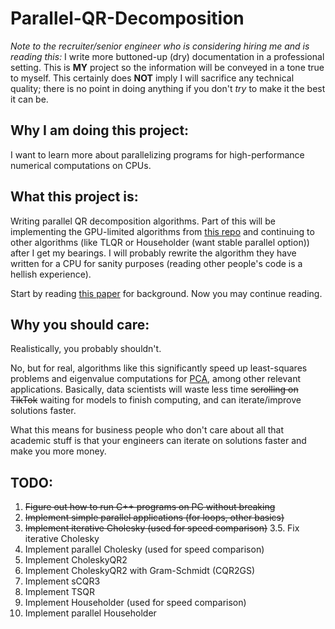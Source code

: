# Parallel-QR-Decomposition

*Note to the recruiter/senior engineer who is considering hiring me and is reading this:* I write more buttoned-up (dry) documentation in a professional setting. This is **MY** project so the information will be conveyed in a tone true to myself. This certainly does **NOT** imply I will sacrifice any technical quality; there is no point in doing anything if you don't *try* to make it the best it can be.

## Why I am doing this project:

I want to learn more about parallelizing programs for high-performance numerical computations on CPUs.

## What this project is:

Writing parallel QR decomposition algorithms. Part of this will be implementing the GPU-limited algorithms from [this repo](https://github.com/HybridScale/CholeskyQR2-IM) and continuing to other algorithms (like TLQR or Householder (want stable parallel option)) after I get my bearings.
I will probably rewrite the algorithm they have written for a CPU for sanity purposes (reading other people's code is a hellish experience).

Start by reading [this paper](https://arxiv.org/abs/2405.04237) for background. Now you may continue reading.

## Why you should care:

Realistically, you probably shouldn't. 

No, but for real, algorithms like this significantly speed up least-squares problems and eigenvalue computations for [PCA](https://en.wikipedia.org/wiki/Principal_component_analysis), among other relevant applications. Basically, data scientists will waste less time ~~scrolling on TikTok~~ waiting for models to finish computing, and can iterate/improve solutions faster.

What this means for business people who don't care about all that academic stuff is that your engineers can iterate on solutions faster and make you more money.

## TODO:

1. ~~Figure out how to run C++ programs on PC without breaking~~
2. ~~Implement simple parallel applications (for loops, other basics)~~
3. ~~Implement iterative Cholesky (used for speed comparison)~~
3.5. Fix iterative Cholesky
4. Implement parallel Cholesky (used for speed comparison)
5. Implement CholeskyQR2
6. Implement CholeskyQR2 with Gram-Schmidt (CQR2GS)
7. Implement sCQR3
8. Implement TSQR
9. Implement Householder (used for speed comparison)
10. Implement parallel Householder
